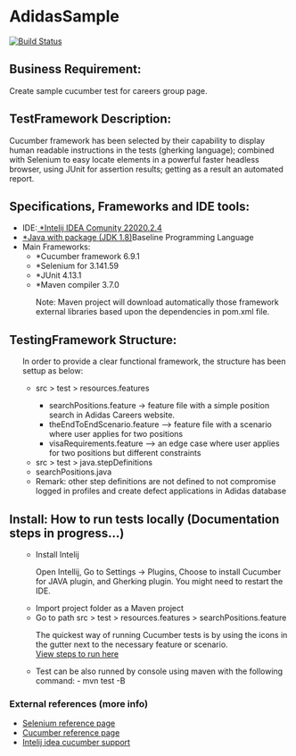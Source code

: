 # AdidasSample
[![Build Status](https://travis-ci.org/aisabel/AdidasSample.svg?branch=master)](https://travis-ci.org/aisabel/AdidasSample)

<h2>Business Requirement:</h2>
<p align="justified">Create sample cucumber test for careers group page.</p>

<h2>TestFramework Description:</h2>
<p align="justified">Cucumber framework has been selected by their capability to display human readable instructions in the tests (gherking language); combined with Selenium to easy locate elements in a powerful faster headless browser, using JUnit for assertion results; getting as a result an automated report.</p>

<h2>Specifications, Frameworks and IDE tools:</h2>
<ul>
  <li>IDE:<a href="https://www.jetbrains.com/idea/download/#section=windows"> *Intelij IDEA Comunity 22020.2.4</a></li>
<li><a href="http://www.oracle.com/technetwork/java/javase/downloads/jdk8-downloads-2133151.html"> *Java with package (JDK 1.8)</a>Baseline Programming Language</li>
<li>Main Frameworks:<ul>
  <li>*Cucumber framework 6.9.1</li>
  <li>*Selenium for 3.141.59</a></li>
  <li>*JUnit 4.13.1</li>
  <li>*Maven compiler 3.7.0</li>
  <p align="justified" >Note: Maven project will download automatically those framework external libraries based upon the dependencies in pom.xml file.</p>
</ul>
</ul>   

<h2>TestingFramework Structure:</h2>
<ul>
<p align="justified" >In order to provide a clear functional framework, the structure has been settup as below:</p>
<p align="justified" >
  <ul>
    <li> src > test > resources.features</li>
      <ul>
        <li> searchPositions.feature -> feature file with a simple position search in Adidas Careers website. </li>
        <li> theEndToEndScenario.feature --> feature file with a scenario where user applies for two positions </li>
        <li> visaRequirements.feature --> an edge case where user applies for two positions but different constraints </li>
      </ul>
     <li> src > test > java.stepDefinitions </li>
    <li> searchPositions.java </li>
    <li> Remark: other step definitions are not defined to not compromise logged in profiles and create defect applications in Adidas database </li>
    </ul>
  </ul>
 </p>
 </ul>
  
<h2>Install: How to run tests locally (Documentation steps in progress...)</h2>
<ul>
<ul>
  <li>Install Intelij </li>
  <p align="justified" >Open Intellij, Go to Settings -> Plugins,  Choose to install Cucumber for JAVA plugin, and Gherking plugin. You might need to restart the IDE.</p>
  <li>Import project folder as a Maven project</li>
  <li>Go to path src > test > resources.features > searchPositions.feature </li>
  <p align="justified" >The quickest way of running Cucumber tests is by using the icons in the gutter next to the necessary feature or scenario. </br>
  <a href="https://www.jetbrains.com/help/idea/running-cucumber-tests.html"> View steps to run here</a></p>
 </ul>
 
 <ul><li>Test can be also runned by console using maven with the following command: - mvn test -B</ili</ul>
</ul>
</ul>

<h3>External references (more info)</h3>
<ul>
  <li><a href="http://docs.seleniumhq.org/projects/webdriver/">Selenium reference page</a></li>
  <li><a href="https://cucumber.io">Cucumber reference page</a></li>
   <li><a href="https://www.jetbrains.com/help/idea/cucumber-support.html">Intelij idea cucumber support</a></li>
</ul>

